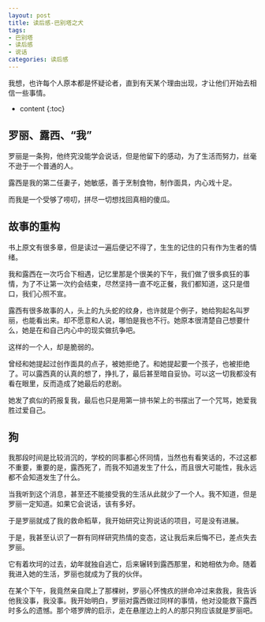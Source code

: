 ```yaml
---
layout: post
title: 读后感-巴别塔之犬
tags:
- 巴别塔
- 读后感
- 说话
categories: 读后感
---
```

我想，也许每个人原本都是怀疑论者，直到有天某个理由出现，才让他们开始去相信一些事情。






* content
{:toc}
## 罗丽、露西、“我”
罗丽是一条狗，他终究没能学会说话，但是他留下的感动，为了生活而努力，丝毫不逊于一个普通的人。

露西是我的第二任妻子，她敏感，善于烹制食物，制作面具，内心戏十足。

而我是一个受够了唠叨，拼尽一切想找回真相的傻瓜。
## 故事的重构
书上原文有很多章，但是读过一遍后便记不得了，生生的记住的只有作为生者的情绪。

我和露西在一次巧合下相遇，记忆里那是个很美的下午，我们做了很多疯狂的事情，为了不让第一次约会结束，尽然坚持一直不吃正餐，我们都知道，这只是借口，我们心照不宣。

露西有很多故事的人，头上的九头蛇的纹身，也许就是个例子，她给狗起名叫罗丽，也能看出来。却不愿意和人说，哪怕是我也不行。她原本很清楚自己想要什么，她是在和自己内心中的现实做抗争吧。

这样的一个人，却是脆弱的。

曾经和她提起过创作面具的点子，被她拒绝了。和她提起要一个孩子，也被拒绝了。可以露西真的认真的想了，挣扎了，最后甚至暗自妥协。可以这一切我都没有看在眼里，反而造成了她最后的悲剧。

她发了疯似的药报复我，最后也只是用第一排书架上的书摆出了一个咒骂，她爱我胜过爱自己。

## 狗
我那段时间是比较消沉的，学校的同事都心怀同情，当然也有看笑话的，不过这都不重要，重要的是，露西死了，而我不知道发生了什么，而且很大可能性，我永远都不会知道发生了什么。

当我听到这个消息，甚至还不能接受我的生活从此就少了一个人。我不知道，但是罗丽一定知道。如果它会说话，该有多好。

于是罗丽就成了我的救命稻草，我开始研究让狗说话的项目，可是没有进展。

于是，我甚至认识了一群有同样研究热情的变态，这让我后来后悔不已，差点失去罗丽。

它有着坎坷的过去，幼年就独自逃亡，后来辗转到露西那里，和她相依为命。随着我进入她的生活，罗丽也就成为了我的伙伴。

在某个下午，我竟然亲自爬上了那棵树，罗丽心怀愧疚的拼命冲过来救我，我告诉他我没事，我没事。我开始明白，罗丽对露西做过同样的事情，他对没能救下露西时多么的遗憾。那个塔罗牌的启示，走在悬崖边上的人的那只狗应该就是罗丽吧。